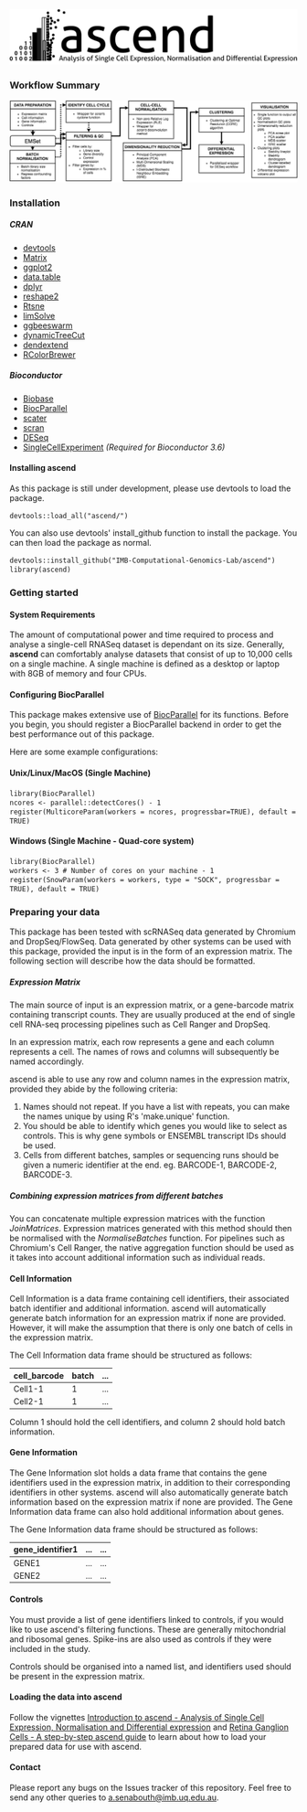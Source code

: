 ![alt text](ascend_banner.png "ascend - Analysis of Single Cell Expression, Normalisation and Differential expression")
### Workflow Summary
![alt text](workflow.png "ascend workflow summary")

### Installation
##### CRAN
* [devtools](https://cran.r-project.org/web/packages/devtools)
* [Matrix](https://cran.r-project.org/web/packages/Matrix)
* [ggplot2](https://cran.r-project.org/web/packages/ggplot2)
* [data.table](https://cran.r-project.org/web/packages/data.table)
* [dplyr](https://cran.r-project.org/web/packages/dplyr)
* [reshape2](https://cran.r-project.org/web/packages/reshape2)
* [Rtsne](https://cran.r-project.org/web/packages/Rtsne)
* [limSolve](https://cran.r-project.org/web/packages/limSolve)
* [ggbeeswarm](https://cran.r-project.org/web/packages/ggbeeswarm)
* [dynamicTreeCut](https://cran.r-project.org/package=dynamicTreeCut)
* [dendextend](https://cran.r-project.org/web/packages/dendextend)
* [RColorBrewer](https://cran.r-project.org/web/packages/RColorBrewer)

##### Bioconductor
* [Biobase](http://bioconductor.org/packages/release/bioc/html/Biobase.html)
* [BiocParallel](http://bioconductor.org/packages/release/bioc/html/BiocParallel.html)
* [scater](http://bioconductor.org/packages/release/bioc/html/scater.html)
* [scran](http://bioconductor.org/packages/release/bioc/html/scran.html)
* [DESeq](http://bioconductor.org/packages/release/bioc/html/DESeq.html)
* [SingleCellExperiment](https://bioconductor.org/packages/release/bioc/html/SingleCellExperiment.html) *(Required for Bioconductor 3.6)*

#### Installing ascend
As this package is still under development, please use devtools to load the package.

```{r}
devtools::load_all("ascend/")
```

You can also use devtools' install_github function to install the package. You can then load the package as normal.

```{r}
devtools::install_github("IMB-Computational-Genomics-Lab/ascend")
library(ascend)
```

### Getting started
#### System Requirements
The amount of computational power and time required to process and analyse a single-cell RNASeq dataset is dependant on its size. Generally, **ascend** can comfortably analyse datasets that consist of up to 10,000 cells on a single machine. A single machine is defined as a desktop or laptop with 8GB of memory and four CPUs.

#### Configuring BiocParallel
This package makes extensive use of [BiocParallel](http://bioconductor.org/packages/release/bioc/html/BiocParallel.html) for its functions. Before you begin, you should register a BiocParallel backend in order to get the best performance out of this package.

Here are some example configurations:

#### Unix/Linux/MacOS (Single Machine)
```{r SetupNix}
library(BiocParallel)
ncores <- parallel::detectCores() - 1
register(MulticoreParam(workers = ncores, progressbar=TRUE), default = TRUE)
```

#### Windows (Single Machine - Quad-core system)
```{r SetupWin, eval = FALSE}
library(BiocParallel)
workers <- 3 # Number of cores on your machine - 1
register(SnowParam(workers = workers, type = "SOCK", progressbar = TRUE), default = TRUE)
```

### Preparing your data
This package has been tested with scRNASeq data generated by Chromium and DropSeq/FlowSeq. Data generated by other systems can be used with this package, provided the input is in the form of an expression matrix. The following section will describe how the data should be formatted.

##### Expression Matrix
The main source of input is an expression matrix, or a gene-barcode matrix containing transcript counts. They are usually produced at the end of single cell RNA-seq processing pipelines such as Cell Ranger and DropSeq.

In an expression matrix, each row represents a gene and each column represents a cell. The names of rows and columns will subsequently be named accordingly.

ascend is able to use any row and column names in the expression matrix, provided they abide by the following criteria:

1. Names should not repeat. If you have a list with repeats, you can make the names unique by using R's 'make.unique' function.
2. You should be able to identify which genes you would like to select as controls. This is why gene symbols or ENSEMBL transcript IDs should be used.
3. Cells from different batches, samples or sequencing runs should be given a numeric identifier at the end. eg. BARCODE-1, BARCODE-2, BARCODE-3.

##### Combining expression matrices from different batches
You can concatenate multiple expression matrices with the function *JoinMatrices*. Expression matrices generated with this method should then be normalised with the *NormaliseBatches* function. For pipelines such as Chromium's Cell Ranger, the native aggregation function should be used as it takes into account additional information such as individual reads.

#### Cell Information
Cell Information is a data frame containing cell identifiers, their associated batch identifier and additional information. ascend will automatically generate batch information for an expression matrix if none are provided. However, it will make the assumption that there is only one batch of cells in the expression matrix.

The Cell Information data frame should be structured as follows:

| cell_barcode | batch | ... |
|--------------|-------|-----|
| Cell1-1      | 1     | ... |
| Cell2-1      | 1     | ... |

Column 1 should hold the cell identifiers, and column 2 should hold batch information.

#### Gene Information
The Gene Information slot holds a data frame that contains the gene identifiers used in the expression matrix, in addition to their corresponding identifiers in other systems. ascend will also automatically generate batch information based on the expression matrix if none are provided. The Gene Information data frame can also hold additional information about genes.

The Gene Information data frame should be structured as follows:

| gene_identifier1 | ... | ... |
|------------------|-----|-----|
| GENE1            | ... | ... |
| GENE2            | ... | ... |

#### Controls
You must provide a list of gene identifiers linked to controls, if you would like to use ascend's filtering functions. These are generally mitochondrial and ribosomal genes. Spike-ins are also used as controls if they were included in the study.

Controls should be organised into a named list, and identifiers used should be present in the expression matrix.

#### Loading the data into ascend
Follow the vignettes [Introduction to ascend - Analysis of Single Cell Expression, Normalisation and Differential expression](vignettes/ascend_Tutorial.pdf) and [Retina Ganglion Cells - A step-by-step ascend guide](vignettes/RGC_Tutorial.pdf) to learn about how to load your prepared data for use with ascend.

#### Contact
Please report any bugs on the Issues tracker of this repository. Feel free to send any other queries to a.senabouth@imb.uq.edu.au.
